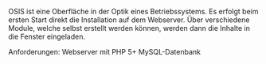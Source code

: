 OSIS ist eine Oberfläche in der Optik eines Betriebssystems. 
Es erfolgt beim ersten Start direkt die Installation auf dem Webserver. 
Über verschiedene Module, welche selbst erstellt werden können, 
werden dann die Inhalte in die Fenster eingeladen.

Anforderungen: 
Webserver mit PHP 5+ 
MySQL-Datenbank